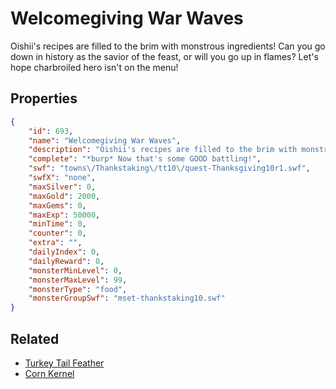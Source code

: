 # Welcomegiving War Waves

Oishii's recipes are filled to the brim with monstrous ingredients! Can you go down in history as the savior of the feast, or will you go up in flames? Let's hope charbroiled hero isn't on the menu!

## Properties

```json
{
    "id": 693,
    "name": "Welcomegiving War Waves",
    "description": "Oishii's recipes are filled to the brim with monstrous ingredients! Can you go down in history as the savior of the feast, or will you go up in flames? Let's hope charbroiled hero isn't on the menu!",
    "complete": "*burp* Now that's some GOOD battling!",
    "swf": "towns\/Thankstaking\/tt10\/quest-Thanksgiving10r1.swf",
    "swfX": "none",
    "maxSilver": 0,
    "maxGold": 2000,
    "maxGems": 0,
    "maxExp": 50000,
    "minTime": 0,
    "counter": 0,
    "extra": "",
    "dailyIndex": 0,
    "dailyReward": 0,
    "monsterMinLevel": 0,
    "monsterMaxLevel": 99,
    "monsterType": "food",
    "monsterGroupSwf": "mset-thankstaking10.swf"
}
```

## Related

- [Turkey Tail Feather](../items/580-turkey-tail-feather.md)
- [Corn Kernel](../items/581-corn-kernel.md)

